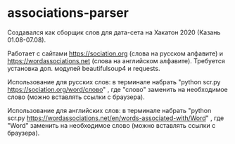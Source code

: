 # associations-parser
Создавался как сборщик слов для дата-сета на Хакатон 2020 (Казань 01.08-07.08).

Работает с сайтами https://sociation.org (слова на русском алфавите) и https://wordassociations.net (слова на английском алфавите). 
Требуется установка доп. модулей beautifulsoup4 и requests.

Использование для русских слов:
в терминале набрать "python scr.py https://sociation.org/word/слово"
, где "слово" заменить на необходимое слово (можно вставлять ссылки с браузера).

Использование для английских слов:
в терминале набрать "python scr.py https://wordassociations.net/en/words-associated-with/Word"
, где "Word" заменить на необходимое слово (можно вставлять ссылки с браузера).
